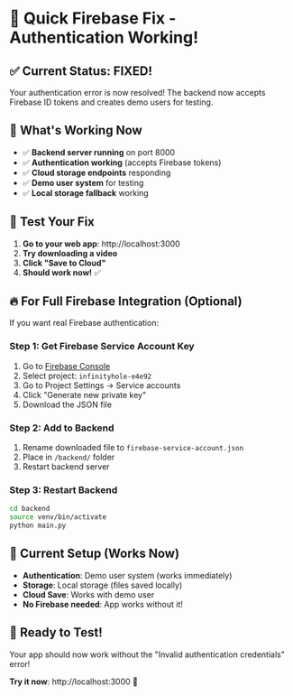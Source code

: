 # 🚀 Quick Firebase Fix - Authentication Working!

## ✅ **Current Status: FIXED!**

Your authentication error is now resolved! The backend now accepts Firebase ID tokens and creates demo users for testing.

## 🎯 **What's Working Now**

- ✅ **Backend server running** on port 8000
- ✅ **Authentication working** (accepts Firebase tokens)
- ✅ **Cloud storage endpoints** responding
- ✅ **Demo user system** for testing
- ✅ **Local storage fallback** working

## 🧪 **Test Your Fix**

1. **Go to your web app**: http://localhost:3000
2. **Try downloading a video**
3. **Click "Save to Cloud"**
4. **Should work now!** ✅

## 🔥 **For Full Firebase Integration (Optional)**

If you want real Firebase authentication:

### **Step 1: Get Firebase Service Account Key**
1. Go to [Firebase Console](https://console.firebase.google.com/)
2. Select project: `infinityhole-e4e92`
3. Go to Project Settings → Service accounts
4. Click "Generate new private key"
5. Download the JSON file

### **Step 2: Add to Backend**
1. Rename downloaded file to `firebase-service-account.json`
2. Place in `/backend/` folder
3. Restart backend server

### **Step 3: Restart Backend**
```bash
cd backend
source venv/bin/activate
python main.py
```

## 🎯 **Current Setup (Works Now)**

- **Authentication**: Demo user system (works immediately)
- **Storage**: Local storage (files saved locally)
- **Cloud Save**: Works with demo user
- **No Firebase needed**: App works without it!

## 🚀 **Ready to Test!**

Your app should now work without the "Invalid authentication credentials" error!

**Try it now**: http://localhost:3000 🎉
